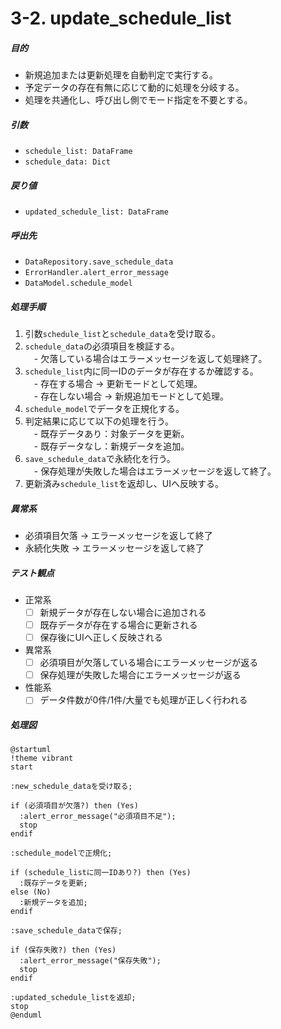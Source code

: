 # 3-2. update_schedule_list

##### 目的  
- 新規追加または更新処理を自動判定で実行する。  
- 予定データの存在有無に応じて動的に処理を分岐する。  
- 処理を共通化し、呼び出し側でモード指定を不要とする。  

##### 引数  
- `schedule_list: DataFrame`  
- `schedule_data: Dict`  

##### 戻り値  
- `updated_schedule_list: DataFrame`  

##### 呼出先  
- `DataRepository.save_schedule_data`  
- `ErrorHandler.alert_error_message`  
- `DataModel.schedule_model`  

##### 処理手順  
1. 引数`schedule_list`と`schedule_data`を受け取る。  
2. `schedule_data`の必須項目を検証する。  
　- 欠落している場合はエラーメッセージを返して処理終了。  
3. `schedule_list`内に同一IDのデータが存在するか確認する。  
　- 存在する場合 → 更新モードとして処理。  
　- 存在しない場合 → 新規追加モードとして処理。  
4. `schedule_model`でデータを正規化する。  
5. 判定結果に応じて以下の処理を行う。  
　- 既存データあり：対象データを更新。  
　- 既存データなし：新規データを追加。  
6. `save_schedule_data`で永続化を行う。  
　- 保存処理が失敗した場合はエラーメッセージを返して終了。  
7. 更新済み`schedule_list`を返却し、UIへ反映する。  

##### 異常系  
- 必須項目欠落 → エラーメッセージを返して終了  
- 永続化失敗 → エラーメッセージを返して終了  

##### テスト観点  
- 正常系  
  - [ ] 新規データが存在しない場合に追加される  
  - [ ] 既存データが存在する場合に更新される  
  - [ ] 保存後にUIへ正しく反映される  
- 異常系  
  - [ ] 必須項目が欠落している場合にエラーメッセージが返る  
  - [ ] 保存処理が失敗した場合にエラーメッセージが返る  
- 性能系  
  - [ ] データ件数が0件/1件/大量でも処理が正しく行われる  

##### 処理図  
```plantuml
@startuml
!theme vibrant
start

:new_schedule_dataを受け取る;

if (必須項目が欠落?) then (Yes)
  :alert_error_message("必須項目不足");
  stop
endif

:schedule_modelで正規化;

if (schedule_listに同一IDあり?) then (Yes)
  :既存データを更新;
else (No)
  :新規データを追加;
endif

:save_schedule_dataで保存;

if (保存失敗?) then (Yes)
  :alert_error_message("保存失敗");
  stop
endif

:updated_schedule_listを返却;
stop
@enduml
```